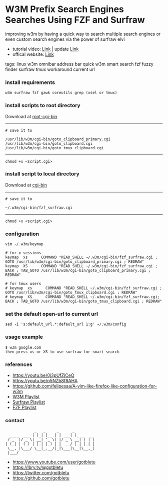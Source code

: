 # W3M Prefix Search Engines Searches Using FZF and Surfraw
improving w3m by having a quick way to search multiple search engines or even custom search engines via the power of surfraw elvi

* tutorial video: [Link](https://youtu.be/p5NZb8f8AHA) | update [Link](https://youtu.be/0j3pUfZjCeQ)
* offical website: [Link](https://www.youtube.com/user/gotbletu)

tags: linux w3m omnibar address bar quick w3m smart search fzf fuzzy finder surfraw tmux workaround current url

### install requirements
    w3m surfraw fzf gawk coreutils grep (xsel or tmux)
    
### install scripts to root directory
Download at [root-cgi-bin](w3m_plugins/root-cgi-bin)
    
---- 
    # save it to 
    
    /usr/lib/w3m/cgi-bin/goto_clipboard_primary.cgi
    /usr/lib/w3m/cgi-bin/goto_clipboard.cgi
    /usr/lib/w3m/cgi-bin/goto_tmux_clipboard.cgi
---- 
    chmod +x <script.cgi>
    
### install script to local directory
Download at [cgi-bin](w3m_plugins/cgi-bin)
    
---- 
    # save it to 
    
    ~/.w3m/cgi-bin/fzf_surfraw.cgi
---- 
    chmod +x <script.cgi>

### configuration
    vim ~/.w3m/keymap
    
    # for x sessions
    keymap  xs      COMMAND "READ_SHELL ~/.w3m/cgi-bin/fzf_surfraw.cgi ; GOTO /usr/lib/w3m/cgi-bin/goto_clipboard_primary.cgi ; REDRAW"
    keymap  XS      COMMAND "READ_SHELL ~/.w3m/cgi-bin/fzf_surfraw.cgi ; BACK ; TAB_GOTO /usr/lib/w3m/cgi-bin/goto_clipboard_primary.cgi ; REDRAW"
    
    # for tmux users
    # keymap  xs      COMMAND "READ_SHELL ~/.w3m/cgi-bin/fzf_surfraw.cgi ; GOTO /usr/lib/w3m/cgi-bin/goto_tmux_clipboard.cgi ; REDRAW"
    # keymap  XS      COMMAND "READ_SHELL ~/.w3m/cgi-bin/fzf_surfraw.cgi; BACK ; TAB_GOTO /usr/lib/w3m/cgi-bin/goto_tmux_clipboard.cgi ; REDRAW"
    
    
### set the default open-url to current url
    sed -i 's:default_url.*:default_url 1:g' ~/.w3m/config

### usage example
    $ w3m google.com
    then press xs or XS to use surfraw for smart search

### references
- https://youtu.be/0j3pUfZjCeQ
- https://youtu.be/p5NZb8f8AHA
- https://github.com/felipesaa/A-vim-like-firefox-like-configuration-for-w3m
- [W3M Playlist](https://www.youtube.com/playlist?list=PLqv94xWU9zZ35Yv0s6zMID5JoS8qu19Kh)
- [Surfraw Playlist](https://www.youtube.com/playlist?list=PLqv94xWU9zZ2e-lDbmBpdASA6A6JF4Nyz)
- [FZF Playlist](https://www.youtube.com/playlist?list=PLqv94xWU9zZ2fMsMMDF4PjtNHCeBFbggD)

### contact

                 _   _     _      _
      __ _  ___ | |_| |__ | | ___| |_ _   _
     / _` |/ _ \| __| '_ \| |/ _ \ __| | | |
    | (_| | (_) | |_| |_) | |  __/ |_| |_| |
     \__, |\___/ \__|_.__/|_|\___|\__|\__,_|
     |___/

- https://www.youtube.com/user/gotbletu
- https://lbry.tv/@gotbletu
- https://twitter.com/gotbletu
- https://github.com/gotbletu
